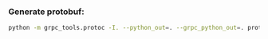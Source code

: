 ### Generate protobuf:

```bash
python -m grpc_tools.protoc -I. --python_out=. --grpc_python_out=. protobuf/image_generator.proto
```
